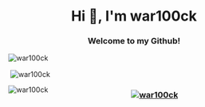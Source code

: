 <h1 align="center">Hi 👋, I'm war100ck</h1>
<h3 align="center">Welcome to my Github!</h3>




<p><img align="center" src="https://github-readme-streak-stats.herokuapp.com/?user=war100ck&" alt="war100ck" /></p>

<p>&nbsp;<img align="center" src="https://github-readme-stats.vercel.app/api?username=war100ck&show_icons=true&locale=en" alt="war100ck" /></p>

<p><img align="left" src="https://github-readme-stats.vercel.app/api/top-langs?username=war100ck&show_icons=true&locale=en&layout=compact" alt="war100ck" /></p>

<h3 align="center"> <a href="https://github.com/ryo-ma/github-profile-trophy"><img src="https://github-profile-trophy.vercel.app/?username=war100ck" alt="war100ck" /></a> </h3>

